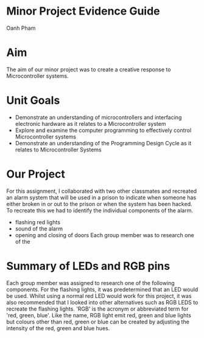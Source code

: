 # Minor Project Evidence Guide
Oanh Pham

# Aim
The aim of our minor project was to create a creative response to Microcontroller systems. 

# Unit Goals
- Demonstrate an understanding of microcontrollers and interfacing electronic hardware as it relates to a Microcontroller system 
- Explore and examine the computer programming to effectively control Microcontroller systems
- Demonstrate an understanding of the Programming Design Cycle as it relates to Microcontroller Systems

# Our Project
For this assignment, I collaborated with two other classmates and recreated an alarm system that will be used in a prison to indicate when someone has either broken in or out to the prison or when the system has been hacked. To recreate this we had to identify the individual components of the alarm.
- flashing red lights
- sound of the alarm
- opening and closing of doors
Each group member was to research one of the 

# Summary of LEDs and RGB pins
Each group member was assigned to research one of the following components. For the flashing lights, it was predetermined that an LED would be used. Whilst using a normal red LED would work for this project, it was also recommended that I looked into other alternatives such as RGB LEDS to recreate the flashing lights. 'RGB' is the acronym or abbreviated term for 'red, green, blue'. Like the name, RGB light emit red, green and blue lights but colours other than red, green or blue can be created by adjusting the intensity of the red, green and blue hues.
